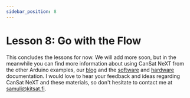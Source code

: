 ```yaml
---
sidebar_position: 8
---
```


# Lesson 8: Go with the Flow



This concludes the lessons for now. We will add more soon, but in the meanwhile you can find more information about using CanSat NeXT from the other Arduino examples, our [blog](./../../blog/) and the [software](./../CanSat-software/CanSat-software.md) and [hardware](./../CanSat-hardware/CanSat-hardware.md) documentation. I would love to hear your feedback and ideas regarding CanSat NeXT and these materials, so don't hesitate to contact me at samuli@kitsat.fi.